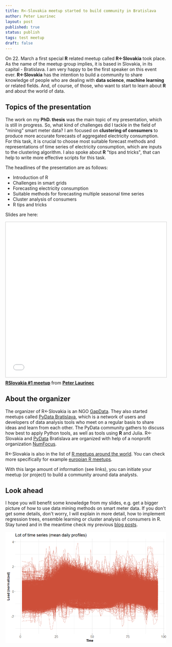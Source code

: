 ```yaml
---
title: R<-Slovakia meetup started to build community in Bratislava
author: Peter Laurinec
layout: post
published: true
status: publish
tags: test meetup
draft: false
---
```

 
On 22. March a first special **R** related meetup called **R<-Slovakia** took place. As the name of the meetup group implies, it is based in Slovakia, in its capital - Bratislava. I am very happy to be the first speaker on this event ever. **R<-Slovakia** has the intention to build a community to share knowledge of people who are dealing with **data science**, **machine learning** or related fields. And, of course, of those, who want to start to learn about **R** and about the world of data.
 
## Topics of the presentation
 
The work on my **PhD. thesis** was the main topic of my presentation, which is still in progress. So, what kind of challenges did I tackle in the field of "mining" smart meter data? I am focused on **clustering of consumers** to produce more accurate forecasts of aggregated electricity consumption. For this task, it is crucial to choose most suitable forecast methods and representations of time series of electricity consumption, which are inputs to the clustering algorithm. I also spoke about **R** "tips and tricks", that can help to write more effective scripts for this task.
 
The headlines of the presentation are as follows:
 * Introduction of R
 * Challenges in smart grids
 * Forecasting electricity consumption
 * Suitable methods for forecasting multiple seasonal time series
 * Cluster analysis of consumers
 * R tips and tricks
 
Slides are here:
 
<iframe src="//www.slideshare.net/slideshow/embed_code/key/cNyRVN7RX9oe2y" width="595" height="485" frameborder="0" marginwidth="0" marginheight="0" scrolling="no" style="border:1px solid #CCC; border-width:1px; margin-bottom:5px; max-width: 100%;" allowfullscreen> </iframe> <div style="margin-bottom:5px"> <strong> <a href="//www.slideshare.net/PeterLaurinec/r-lt-slovakia-1-meetup" title="RSlovakia #1 meetup" target="_blank">RSlovakia #1 meetup</a> </strong> from <strong><a target="_blank" href="//www.slideshare.net/PeterLaurinec">Peter Laurinec</a></strong> </div>
 
## About the organizer
 
The organizer of R<-Slovakia is an NGO [GapData](https://gapdata.org). They also started meetups called [PyData Bratislava](https://github.com/GapData/PyDataBratislava), which is a network of users and developers of data analysis tools who meet on a regular basis to share ideas and learn from each other. The PyData community gathers to discuss how best to apply Python tools, as well as tools using **R** and Julia. R<-Slovakia and [PyData](https://www.meetup.com/pro/PyData/) Bratislava are organized with help of a nonprofit organization [NumFocus](http://www.numfocus.org/).
 
R<-Slovakia is also in the list of [R meetups around the world](https://github.com/jumpingrivers/meetingsR). You can check more specifically for example [europian R meetups](https://github.com/jumpingrivers/meetingsR/blob/master/02_useR_groups_europe.Rmd).
 
With this large amount of information (see links), you can initiate your meetup (or project) to build a community around data analysts.
 
## Look ahead
 
I hope you will benefit some knowledge from my slides, e.g. get a bigger picture of how to use data mining methods on smart meter data. If you don't get some details, don't worry, I will explain in more detail, how to implement regression trees, ensemble learning or cluster analysis of consumers in R. Stay tuned and in the meantime check my previous [blog posts](https://petolau.github.io/blog).
 
![](/images/post_4/lotofseries.png)
